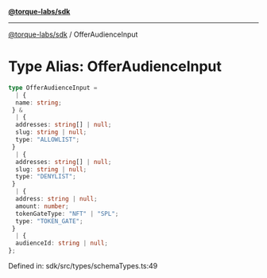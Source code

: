 [**@torque-labs/sdk**](../README.md)

***

[@torque-labs/sdk](../README.md) / OfferAudienceInput

# Type Alias: OfferAudienceInput

```ts
type OfferAudienceInput = 
  | {
  name: string;
 } & 
  | {
  addresses: string[] | null;
  slug: string | null;
  type: "ALLOWLIST";
 }
  | {
  addresses: string[] | null;
  slug: string | null;
  type: "DENYLIST";
 }
  | {
  address: string | null;
  amount: number;
  tokenGateType: "NFT" | "SPL";
  type: "TOKEN_GATE";
 }
  | {
  audienceId: string | null;
};
```

Defined in: sdk/src/types/schemaTypes.ts:49
